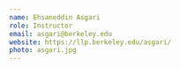 ```yaml
---
name: Ehsaneddin Asgari
role: Instructor
email: asgari@berkeley.edu
website: https://llp.berkeley.edu/asgari/
photo: asgari.jpg
---
```

